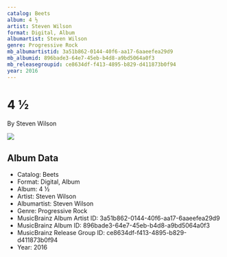 ```yaml
---
catalog: Beets
album: 4 ½
artist: Steven Wilson
format: Digital, Album
albumartist: Steven Wilson
genre: Progressive Rock
mb_albumartistid: 3a51b862-0144-40f6-aa17-6aaeefea29d9
mb_albumid: 896bade3-64e7-45eb-b4d8-a9bd5064a0f3
mb_releasegroupid: ce8634df-f413-4895-b829-d411873b0f94
year: 2016
---
```


# 4 ½

By Steven Wilson

![](../../assets/beetscovers/Steven_Wilson-4_½.jpg)

## Album Data

- Catalog: Beets
- Format: Digital, Album
- Album: 4 ½
- Artist: Steven Wilson
- Albumartist: Steven Wilson
- Genre: Progressive Rock
- MusicBrainz Album Artist ID: 3a51b862-0144-40f6-aa17-6aaeefea29d9
- MusicBrainz Album ID: 896bade3-64e7-45eb-b4d8-a9bd5064a0f3
- MusicBrainz Release Group ID: ce8634df-f413-4895-b829-d411873b0f94
- Year: 2016

